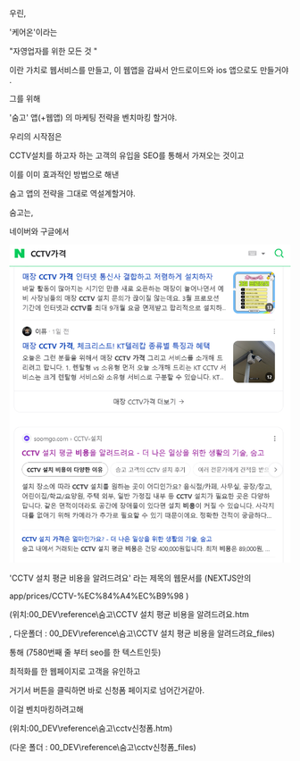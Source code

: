 우린, 



'케어온'이라는

"자영업자를 위한 모든 것 "


이란 가치로 웹서비스를 만들고, 이 웹앱을 감싸서 안드로이드와 ios 앱으로도 만들거야 . 




그를 위해 


'숨고' 앱(+웹앱) 의 마케팅 전략을 벤치마킹 할거야. 


우리의 시작점은 

CCTV설치를 하고자 하는 고객의 유입을 SEO를 통해서 가져오는 것이고

이를 이미 효과적인 방법으로 해낸

숨고 앱의 전략을 그대로 역설계할거야. 


숨고는, 

네이버와 구글에서 



![1745492263896](image/project/1745492263896.png)







'CCTV 설치 평균 비용을 알려드려요' 라는 제목의 웹문서를 (NEXTJS안의 

app/prices/CCTV-%EC%84%A4%EC%B9%98 )

(위치:00_DEV\reference\숨고\CCTV 설치 평균 비용을 알려드려요.htm

, 다운폴더 : 00_DEV\reference\숨고\CCTV 설치 평균 비용을 알려드려요_files)

통해 (7580번째 줄 부터 seo를 한 텍스트인듯)


최적화를 한 웹페이지로 고객을 유인하고 


거기서 버튼을 클릭하면 바로 신청폼 페이지로 넘어간거같아. 


이걸 벤치마킹하려고해 

(위치:00_DEV\reference\숨고\cctv신청폼.htm)

(다운 폴더 : 00_DEV\reference\숨고\cctv신청폼_files)
